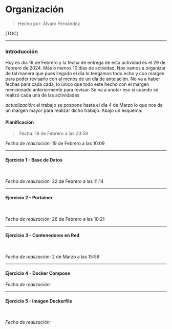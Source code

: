 # Organización

> Hecho por: Álvaro Fernández

[TOC]

------

### Introducción

Hoy es día 19 de Febrero y la fecha de entrega de esta actividad es el 29 de Febrero de 2024. Más o menos 10 días de actividad. Nos vamos a organizar de tal manera que pues llegado el dia lo tengamos todo echo y con margen para poder revisarlo con al menos de un día de antelación. No va a haber fechas para cada cada, lo único que todo este hecho con el margen mencionado anteriormente para revisar. Se va a anotar eso si cuando se realizó cada una de las actividades

*actualización*: el trabajo se pospone hasta el día 4 de Marzo lo que nos da un margen mayor para realizar dicho trabajo. Abajo un esquema: 



#### Planificación

> ​	Fecha: 19 de Febrero a las 23:59



*Fecha de realización:* 19 de Febrero a las 10:09

------

#### Ejercicio 1 - Base de Datos

​	

*Fecha de realización:* 22 de Febrero a las 11:14

------

#### Ejercicio 2 - Portainer

​	

*Fecha de realización:* 26 de Febrero a las 10:21

------

#### Ejercicio 3 - Contenedores en Red

​	

*Fecha de realización:* 2 de Marzo a las 15:59

------

#### Ejercicio 4 - Docker Compose



*Fecha de realización:* 

------

#### Ejercicio 5 - Imágen Dockerfile

​	

*Fecha de realización:* 